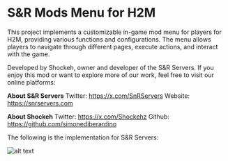 # S&R Mods Menu for H2M

This project implements a customizable in-game mod menu for players
for H2M, providing various functions and configurations. The menu allows 
players to navigate through different pages, execute actions, and 
interact with the game.

Developed by Shockeh, owner and developer of the S&R Servers. If 
you enjoy this mod or want to explore more of our work, feel free 
to visit our online platforms:

**About S&R Servers**
Twitter: https://x.com/SnRServers
Website: https://snrservers.com

**About Shockeh**
Twitter: https://x.com/Shockehz
Github: https://github.com/simonediberardino

The following is the implementation for S&R Servers:

![alt text](https://i.postimg.cc/K8g5d6Mm/IMG-20240903-WA0000.jpg)
